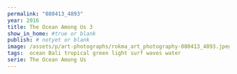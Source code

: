 ```yaml
---
permalink: "080413_4893"
year: 2016
title: The Ocean Among Us 3
show_in_home: #true or blank
publish: # notyet or blank
image: /assets/p/art-photographs/rokma_art_photography-080413_4893.jpeg
tags:  ocean Bali tropical green light surf waves water
serie: The Ocean Among Us
---
```

